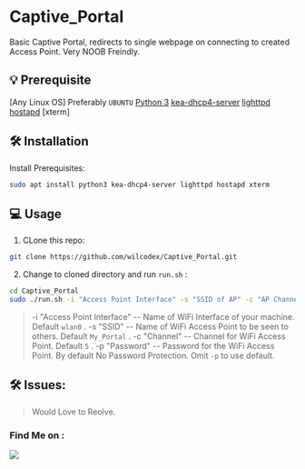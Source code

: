 # Captive_Portal
Basic Captive Portal, redirects to single webpage on connecting to created Access Point. Very NOOB Freindly.

## 💡 Prerequisite
[Any Linux OS] Preferably `UBUNTU`
[Python 3](https://www.python.org/)
[kea-dhcp4-server](https://kea.isc.org/)
[lighttpd](https://www.lighttpd.net)
[hostapd](https://w1.fi/hostapd/)
[xterm]

## 🛠️ Installation

Install Prerequisites:

```bash
sudo apt install python3 kea-dhcp4-server lighttpd hostapd xterm
```

## 💻 Usage

1. CLone this repo:

```bash 
git clone https://github.com/wilcodex/Captive_Portal.git
```

2. Change to cloned directory and run `run.sh` :

```bash
cd Captive_Portal
sudo ./run.sh -i "Access Point Interface" -s "SSID of AP" -c "AP Channel" -p "Password"
```

> -i "Access Point Interface" -- Name of WiFi Interface of your machine. Default `wlan0` .
> -s "SSID" -- Name of WiFi Access Point to be seen to others. Default `My_Portal` .
> -c "Channel" -- Channel for WiFi Access Point. Default `5` .
> -p "Password" -- Password for the WiFi Access Point. By default No Password Protection. Omit `-p` to use default.

## 🛠️ Issues:

> Would Love to Reolve.

### Find Me on :
<p align="left">
  <a href="https://github.com/wilcodex" target="_blank"><img src="https://img.shields.io/badge/Github-wilcodex-green?style=for-the-badge&logo=github"></a>
